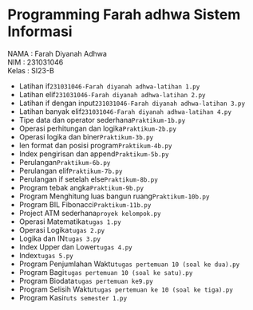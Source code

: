 # Programming Farah adhwa Sistem Informasi

<div> NAMA : Farah Diyanah Adhwa </div>
<div> NIM : 231031046 </div>
<div> Kelas : SI23-B </div>

* Latihan if`231031046-Farah diyanah adhwa-latihan 1.py`
* Latihan elif`231031046-Farah diyanah adhwa-latihan 2.py`
* Latihan if dengan input`231031046-Farah diyanah adhwa-latihan 3.py`
* Latihan banyak elif`231031046-Farah diyanah adhwa-latihan 4.py`
* Tipe data dan operator sederhana`Praktikum-1b.py`
* Operasi perhitungan dan logika`Praktikum-2b.py`
* Operasi logika dan biner`Praktikum-3b.py`
* len format dan posisi program`Praktikum-4b.py`
* Index pengirisan dan append`Praktikum-5b.py`
* Perulangan`Praktikum-6b.py`
* Perulangan elif`Praktikum-7b.py`
* Perulangan if setelah else`Praktikum-8b.py`
* Program tebak angka`Praktikum-9b.py`
* Program Menghitung luas bangun ruang`Praktikum-10b.py`
* Program BIL Fibonacci`Praktikum-11b.py`
* Project ATM sederhana`proyek kelompok.py`
* Operasi Matematika`tugas 1.py`
* Operasi Logika`tugas 2.py`
* Logika dan IN`tugas 3.py`
* Index Upper dan Lower`tugas 4.py`
* Index`tugas 5.py`
* Program Penjumlahan Waktu`tugas pertemuan 10 (soal ke dua).py`
* Program Bagi`tugas pertemuan 10 (soal ke satu).py`
* Program Biodata`tugas pertemuan ke9.py`
* Program Selisih Waktu`tugas pertemuan ke 10 (soal ke tiga).py`
* Program Kasir`uts semester 1.py`
